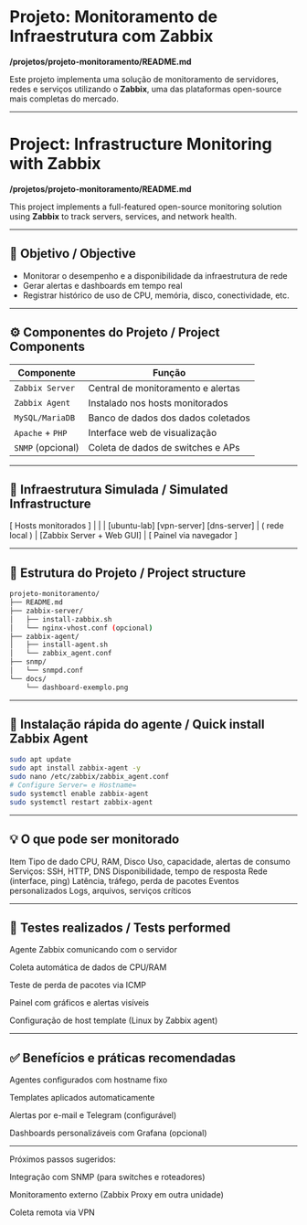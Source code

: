 # Projeto: Monitoramento de Infraestrutura com Zabbix  
**/projetos/projeto-monitoramento/README.md**

Este projeto implementa uma solução de monitoramento de servidores, redes e serviços utilizando o **Zabbix**, uma das plataformas open-source mais completas do mercado.

---

# Project: Infrastructure Monitoring with Zabbix  
**/projetos/projeto-monitoramento/README.md**

This project implements a full-featured open-source monitoring solution using **Zabbix** to track servers, services, and network health.

---

## 🎯 Objetivo / Objective

- Monitorar o desempenho e a disponibilidade da infraestrutura de rede
- Gerar alertas e dashboards em tempo real
- Registrar histórico de uso de CPU, memória, disco, conectividade, etc.

---

## ⚙️ Componentes do Projeto / Project Components

| Componente         | Função                                  |
|--------------------|------------------------------------------|
| `Zabbix Server`    | Central de monitoramento e alertas       |
| `Zabbix Agent`     | Instalado nos hosts monitorados          |
| `MySQL/MariaDB`    | Banco de dados dos dados coletados       |
| `Apache` + `PHP`   | Interface web de visualização            |
| `SNMP` (opcional)  | Coleta de dados de switches e APs        |

---

## 🧱 Infraestrutura Simulada / Simulated Infrastructure

[ Hosts monitorados ] | | | [ubuntu-lab] [vpn-server] [dns-server] | ( rede local ) | [Zabbix Server + Web GUI] | [ Painel via navegador ]

---

## 📁 Estrutura do Projeto / Project structure

```bash
projeto-monitoramento/
├── README.md
├── zabbix-server/
│   ├── install-zabbix.sh
│   └── nginx-vhost.conf (opcional)
├── zabbix-agent/
│   ├── install-agent.sh
│   └── zabbix_agent.conf
├── snmp/
│   └── snmpd.conf
└── docs/
    └── dashboard-exemplo.png
```

---

## 🚀 Instalação rápida do agente / Quick install Zabbix Agent

```bash
sudo apt update
sudo apt install zabbix-agent -y
sudo nano /etc/zabbix/zabbix_agent.conf
# Configure Server= e Hostname=
sudo systemctl enable zabbix-agent
sudo systemctl restart zabbix-agent
```

---

## 💡 O que pode ser monitorado

Item	Tipo de dado
CPU, RAM, Disco	Uso, capacidade, alertas de consumo
Serviços: SSH, HTTP, DNS	Disponibilidade, tempo de resposta
Rede (interface, ping)	Latência, tráfego, perda de pacotes
Eventos personalizados	Logs, arquivos, serviços críticos

---

## 🧪 Testes realizados / Tests performed

  Agente Zabbix comunicando com o servidor

  Coleta automática de dados de CPU/RAM
  
  Teste de perda de pacotes via ICMP

  Painel com gráficos e alertas visíveis

  Configuração de host template (Linux by Zabbix agent)

---

## ✅ Benefícios e práticas recomendadas

  Agentes configurados com hostname fixo

  Templates aplicados automaticamente

  Alertas por e-mail e Telegram (configurável)

  Dashboards personalizáveis com Grafana (opcional)

  ---

  Próximos passos sugeridos:

  Integração com SNMP (para switches e roteadores)

  Monitoramento externo (Zabbix Proxy em outra unidade)

  Coleta remota via VPN
